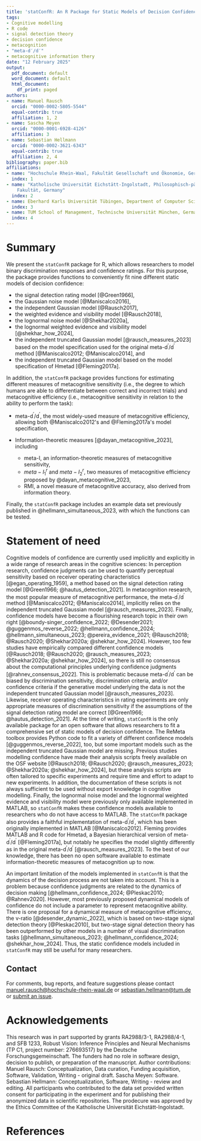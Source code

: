 ```yaml
---
title: 'statConfR: An R Package for Static Models of Decision Confidence and Metacognition'
tags:
- Cognitive modelling
- R code
- signal detection theory
- decision confidence
- metacognition
- "meta-d′/d′"
- metacognitive information thery
date: "12 February 2025"
output:
  pdf_document: default
  word_document: default
  html_document:
    df_print: paged
authors:
- name: Manuel Rausch
  orcid: "0000-0002-5805-5544"
  equal-contrib: true
  affiliation: 1, 2
- name: Sascha Meyen
  orcid: "0000-0001-6928-4126"
  affiliation: 3
- name: Sebastian Hellmann
  orcid: "0000-0002-3621-6343"
  equal-contrib: true
  affiliation: 2, 4
bibliography: paper.bib
affiliations:
- name: "Hochschule Rhein-Waal, Fakultät Gesellschaft und Ökonomie, Germany"
  index: 1
- name: "Katholische Universität Eichstätt-Ingolstadt, Philosophisch-pädagogische
    Fakultät, Germany"
  index: 2
- name: Eberhard Karls Universität Tübingen, Department of Computer Science, Tübingen, Germany
  index: 3
- name: TUM School of Management, Technische Universität München, Germany
  index: 4
---
```

  
# Summary
  
We present the `statConfR` package for R, which allows researchers to model binary
discrimination responses and confidence ratings. For this purpose, the package provides functions to conveniently 
fit nine different static models of decision confidence:

- the signal detection rating model [@Green1966], 
- the Gaussian noise model [@Maniscalco2016], 
- the independent Gaussian model [@Rausch2017], 
- the weighted evidence and visibility model [@Rausch2018], 
- the lognormal noise model [@Shekhar2020a],
- the lognormal weighted evidence and visibility model [@shekhar_how_2024], 
- the independent truncated Gaussian model [@rausch_measures_2023] based on the model specification 
used for the original meta-d$^\prime$/d$^\prime$ method [@Maniscalco2012; @Maniscalco2014], and 
- the independent truncated Gaussian model based on the model specification of Hmetad [@Fleming2017a]. 

In addition, the `statConfR` package provides functions for estimating different
measures of metacognitive sensitivity (i.e., the degree to which humans are able to
differentiate between correct and incorrect trials) and metacognitive efficiency (i.e., metacognitive sensitivity in 
relation to the ability to perform the task): 

- meta-d$^\prime$/d$^\prime$, the most widely-used measure of metacognitive efficiency, allowing both @Maniscalco2012's and @Fleming2017a's model specification, 
- Information-theoretic measures [@dayan_metacognitive_2023], including

  - meta-I, an information-theoretic measures of metacognitive sensitivity, 
  - $meta-I_{1}^{r}$ and $meta-I_{2}^{r}$, two measures of metacognitive efficiency proposed by @dayan_metacognitive_2023, 
  - RMI, a novel measure of metacognitive accuracy, also derived from information theory.
  
Finally, the `statConfR` package includes an example data set previously published in @hellmann_simultaneous_2023, with which the functions can be  tested. 

# Statement of need

Cognitive models of confidence are currently used implicitly and explicitly in a wide range of research areas in the cognitive sciences: 
In perception research, confidence judgments can be used to quantify perceptual sensitivity based on receiver operating characteristics [@egan_operating_1959],
a method based on the signal detection rating model [@Green1966; @hautus_detection_2021]. 
In metacognition research, the most popular measure of metacognitive performance, 
the meta-d$^\prime$/d$^\prime$ method [@Maniscalco2012; @Maniscalco2014], 
implicitly relies on the independent truncated Gaussian model [@rausch_measures_2023]. 
Finally, confidence models have become a flourishing research topic in their own right 
[@boundy-singer_confidence_2022; @Desender2021; @guggenmos_reverse_2022; @hellmann_confidence_2024; @hellmann_simultaneous_2023; 
@pereira_evidence_2021; @Rausch2018; @Rausch2020; @Shekhar2020a; @shekhar_how_2024]. 
However, too few studies have empirically compared different confidence models [@Rausch2018; @Rausch2020; @rausch_measures_2023; 
@Shekhar2020a; @shekhar_how_2024], so there is still no consensus about the computational principles underlying confidence judgments 
[@rahnev_consensus_2022]. This is problematic because meta-d$^\prime$/d$^\prime$ can be biased by discrimination sensitivity, 
discrimination criteria, and/or confidence criteria if the generative model 
underlying the data is not the independent truncated Gaussian model [@rausch_measures_2023]. 
Likewise, receiver operating characteristics in rating experiments are only appropriate measures of discrimination sensitivity
if the assumptions of the signal detection rating model are correct [@Green1966; @hautus_detection_2021].
At the time of writing, `statConfR` is the only available package for an open software that allows
researchers to fit a comprehensive set of static models of decision confidence. 
The ReMeta toolbox provides Python code to fit a variety of different confidence models [@guggenmos_reverse_2022], too, 
but some important models such as the independent truncated Gaussian model are missing. 
Previous studies modelling confidence have made their analysis scripts freely available on the OSF website 
[@Rausch2018; @Rausch2020; @rausch_measures_2023; @Shekhar2020a; @shekhar_how_2024], 
but these analysis scripts are often tailored to specific experiments and require time and effort to adapt to new experiments. 
In addition, the documentation of these scripts is not always sufficient to be used without
export knowledge in cognitive modelling. 
Finally, the lognormal noise model and the lognormal weighted evidence and visibility model were previously only available implemented in MATLAB, 
so `statConfR` makes these confidence models available to researchers who do not have access to MATLAB. 
The `statConfR` package also provides a faithful implementation of meta-d$^\prime$/d$^\prime$,
which has been originally implemented in MATLAB [@Maniscalco2012]. Fleming provides MATLAB and R code for Hmetad, 
a Bayesian hierarchical version of meta-d$^\prime$/d$^\prime$ [@Fleming2017a], 
but notably he specifies the model slightly differently as in the original meta-d$^\prime$/d$^\prime$ [@rausch_measures_2023]. 
To the best of our knowledge, there has been no open software available to estimate information-theoretic measures of metacognition up to now. 

An important limitation of the models implemented in `statConfR` is that the dynamics of the decision process are not taken into account.
This is a problem because confidence judgments are related to the dynamics of decision making [@hellmann_confidence_2024; @Pleskac2010; @Rahnev2020].
However, most previously proposed dynamical models of confidence do not include a parameter to represent metacognitive ability. 
There is one proposal for a dynamical measure of metacognitive efficiency, 
the v-ratio [@desender_dynamic_2022], which is based on two-stage signal detection theory [@Pleskac2010],
but two-stage signal detection theory has been outperformed by other models in a number of visual discrimination tasks 
[@hellmann_simultaneous_2023; @hellmann_confidence_2024; @shekhar_how_2024]. 
Thus, the static confidence models included in `statConfR` may still be useful for many researchers. 
 

## Contact

For comments, bug reports, and feature suggestions please contact 
<manuel.rausch@hochschule-rhein-waal.de> or <sebastian.hellmann@tum.de>
or [submit an issue](https://github.com/ManuelRausch/StatConfR/issues).

# Acknowledgements
    
This research was in part supported by grants RA2988/3-1, RA2988/4-1, and SFB 1233, Robust Vision: Inference Principles and Neural Mechanisms (TP C1, project number: 276693517) by the Deutsche Forschungsgemeinschaft. The funders had no role in software design, decision to publish, or preparation of the manuscript. Author contributions: Manuel Rausch: Conceptualization, Data curation, Funding acquisition, Software, Validation, Writing - original draft. Sascha Meyen: Software. Sebastian Hellmann: Conceptualization, Software, Writing - review and editing.
All participants who contributed to the data set provided written consent for participating in the experiment and for publishing their anonymized data in scientific repositories. The prodecure was approved by the Ethics Committee of the Katholische Universität Eichstätt-Ingolstadt. 

# References
